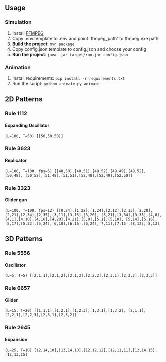 ## Usage

### Simulation

1. Install [FFMPEG](https://ffmpeg.org/download.html)
2. Copy .env.template to .env and point 'ffmpeg_path' to ffmpeg.exe path
3. **Build the project**: ``mvn package``
4. Copy config.json.template to config.json and choose your config
5. **Run the project**: ``java -jar target/run.jar config.json``

### Animation

1. Install requirements: ``pip install -r requirements.txt``
2. Run the script: ``python animate.py animate``

## 2D Patterns

### Rule 1112

#### Expanding Oscillator

``(L=100, T=50) [[50,50,50]]``

### Rule 3623

#### Replicator

``(L=100, T=100, fps=6) [[48,50],[48,51],[48,52],[49,49],[49,52],[50,48],
[50,52],[51,48],[51,51],[52,48],[52,49],[52,50]]``

### Rule 3323

#### Glider gun

``(L=100, T=100, fps=12) [[0,24],[1,22],[1,24],[2,12],[2,13],[2,20],[2,21],[2,34],[2,35],[3,11],[3,15],[3,20],
[3,21],[3,34],[3,35],[4,0],[4,1],[4,10],[4,16],[4,20],[4,21],[5,0],[5,1],[5,10],
[5,14],[5,16],[5,17],[5,22],[5,24],[6,10],[6,16],[6,24],[7,11],[7,15],[8,12],[8,13]``

## 3D Patterns

### Rule 5556

#### Oscillator

``(L=5, T=5) [[2,1,1],[2,1,2],[2,1,3],[2,2,2],[2,3,1],[2,3,2],[2,3,3]]``

### Rule 6657

#### Glider
``(L=15, T=20) [[1,1,1],[1,2,1],[1,2,3],[1,3,1],[1,3,2],
[2,1,1],[2,2,1],[2,2,3],[2,3,1],[2,3,2]]``

### Rule 2645

#### Expansion
``(L=25, T=10) [12,14,10],[13,14,10],[12,12,12],[12,11,11],[12,14,15],[12,13,15]``